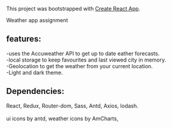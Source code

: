This project was bootstrapped with [Create React App](https://github.com/facebook/create-react-app).

Weather app assignment

## features:

-uses the Accuweather API to get up to date eather forecasts.<br />
-local storage to keep favourites and last viewed city in memory.<br />
-Geolocation to get the weather from your current location.<br />
-Light and dark theme.<br />


## Dependencies:
React,
Redux,
Router-dom,
Sass,
Antd,
Axios,
lodash.
<br />
<br />
ui icons by antd,
weather icons by AmCharts,
